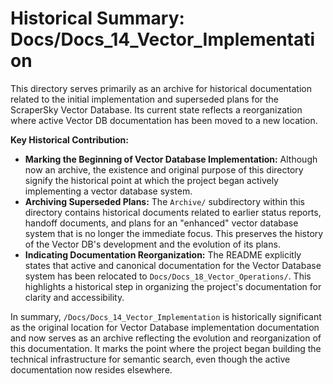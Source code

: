 # Historical Summary: Docs/Docs_14_Vector_Implementation

This directory serves primarily as an archive for historical documentation related to the initial implementation and superseded plans for the ScraperSky Vector Database. Its current state reflects a reorganization where active Vector DB documentation has been moved to a new location.

**Key Historical Contribution:**

*   **Marking the Beginning of Vector Database Implementation:** Although now an archive, the existence and original purpose of this directory signify the historical point at which the project began actively implementing a vector database system.
*   **Archiving Superseded Plans:** The `Archive/` subdirectory within this directory contains historical documents related to earlier status reports, handoff documents, and plans for an "enhanced" vector database system that is no longer the immediate focus. This preserves the history of the Vector DB's development and the evolution of its plans.
*   **Indicating Documentation Reorganization:** The README explicitly states that active and canonical documentation for the Vector Database system has been relocated to `Docs/Docs_18_Vector_Operations/`. This highlights a historical step in organizing the project's documentation for clarity and accessibility.

In summary, `/Docs/Docs_14_Vector_Implementation` is historically significant as the original location for Vector Database implementation documentation and now serves as an archive reflecting the evolution and reorganization of this documentation. It marks the point where the project began building the technical infrastructure for semantic search, even though the active documentation now resides elsewhere.